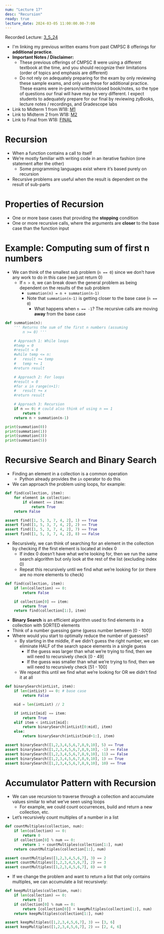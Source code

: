 ```yaml
---
num: "Lecture 17"
desc: "Recursion"
ready: true
lecture_date: 2024-03-05 11:00:00.00-7:00
---
```


Recorded Lecture: [3_5_24](https://drive.google.com/file/d/1y9FNYIXLhvi26oMyxLwtcyb7zIoIWUgt/view?usp=drive_link)

* I'm linking my previous written exams from past CMPSC 8 offerings for **additional practice**.
* **Important Notes / Disclaimer:**
	* These previous offerings of CMPSC 8 were using a different textbook at the time, and you should recognize their limitations (order of topics and emphasis are different)
	* Do not rely on adequately preparing for the exam by only reviewing these sample exams, and only use these for additional practice. These exams were in-person/written/closed book/notes, so the type of questions our final will have may be very different. I expect students to adequately prepare for our final by reviewing zyBooks, lecture notes / recordings, and Gradescope labs
* Link to Midterm 1 from W18: [M1](https://sites.cs.ucsb.edu/~richert/cs8/exams/W18_M1.pdf)
* Link to Midterm 2 from W18: [M2](https://sites.cs.ucsb.edu/~richert/cs8/exams/W18_M2.pdf)
* Link to Final from W18: [FINAL](https://sites.cs.ucsb.edu/~richert/cs8/exams/W18_FINAL.pdf)

# Recursion
* When a function contains a call to itself
* We’re mostly familiar with writing code in an iterative fashion (one statement after the other)
	* Some programming languages exist where it’s based purely on recursion
* Recursive problems are useful when the result is dependent on the result of sub-parts

# Properties of Recursion
* One or more base cases that providing the **stopping** condition
* One or more recursive calls, where the arguments are **closer** to the base case than the function input

# Example: Computing sum of first n numbers
* We can think of the smallest sub problem (`n == 0`) since we don’t have any work to do in this case (we just return 0)
	* If `n > 0`, we can break down the general problem as being dependent on the results of the sub problem
		* `summation(n) = n + summation(n-1)`
		* Note that `summation(n-1)` is getting closer to the base case (`n == 0`)
			* What happens when `n == -1`? The recursive calls are moving **away** from the base case

```python
def summation(n):
	''' Returns the sum of the first n numbers (assuming
		n >= 0) '''

	# Approach 1: While loops
	#temp = 0
	#result = 0
	#while temp <= n:
	#	result += temp
	#	temp += 1
	#return result

	# Approach 2: For loops
	#result = 0
	#for x in range(n+1):
	#	result += x
	#return result

	# Approach 3: Recursion
	if n == 0: # could also think of using n == 1
		return 0
	return n + summation(n-1)

print(summation(0))
print(summation(1))
print(summation(3))
print(summation(5))
```

# Recursive Search and Binary Search

* Finding an element in a collection is a common operation
	* Python already provides the `in` operator to do this
* We can approach the problem using loops, for example:

```python
def find(collection, item):
	for element in collection:
		if element == item:
			return True
	return False

assert find([1, 5, 3, 7, 4, 2], 1) == True
assert find([1, 5, 3, 7, 4, 2], 2) == True
assert find([1, 5, 3, 7, 4, 2], 7) == True
assert find([1, 5, 3, 7, 4, 2], 8) == False
```

* Recursively, we can think of searching for an element in the collection by checking if the first element is located at index 0
	* If index 0 doesn’t have what we’re looking for, then we run the same search algorithm but only look at the rest of the list (excluding index 0)
	* Repeat this recursively until we find what we’re looking for (or there are no more elements to check)

```python
def find(collection, item):
	if len(collection) == 0:
		return False

	if collection[0] == item:
		return True
	return find(collection[1:], item)
```

* **Binary Search** is an efficient algorithm used to find elements in a collection with SORTED elements
* Think of a number guessing game (guess number between [0 - 100])
* Where would you start to optimally reduce the number of guesses?
	* By starting in the middle, if we didn’t guess the right number, we can eliminate HALF of the search space elements in a single guess
		* If the guess was larger than what we’re trying to find, then we will need to recursively check [0 - 49]
		* If the guess was smaller than what we’re trying to find, then we will need to recursively check [51 - 100]
	* We repeat this until we find what we’re looking for OR we didn’t find it at all

```python
def binarySearch(intList, item):
	if len(intList) == 0: # base case
		return False

	mid = len(intList) // 2

	if intList[mid] == item:
		return True
	elif item < intList[mid]:
		return binarySearch(intList[0:mid], item)
	else:
		return binarySearch(intList[mid+1:], item)

assert binarySearch([1,2,3,4,5,6,7,8,9,10], 5) == True
assert binarySearch([1,2,3,4,5,6,7,8,9,10], -1) == False
assert binarySearch([1,2,3,4,5,6,7,8,9,10], 11) == False
assert binarySearch([1,2,3,4,5,6,7,8,9,10], 1) == True
assert binarySearch([1,2,3,4,5,6,7,8,9,10], 10) == True
```

# Accumulator Pattern with Recursion

* We can use recursion to traverse through a collection and accumulate values similar to what we’ve seen using loops
	* For example, we could count occurrences, build and return a new collection, etc.
* Let’s recursively count multiples of a number in a list

```python
def countMultiples(collection, num):
	if len(collection) == 0:
		return 0
	if collection[0] % num == 0:
		return 1 + countMultiples(collection[1:], num)
	return countMultiples(collection[1:], num)

assert countMultiples([1,2,3,4,5,6,7], 3) == 2
assert countMultiples([1,2,3,4,5,6,7], 2) == 3
assert countMultiples([1,2,3,4,5,6,7], 8) == 0
```

* If we change the problem and want to return a list that only contains multiples, we can accumulate a list recursively:

```python
def keepMultiples(collection, num):
	if len(collection) == 0:
		return []
	if collection[0] % num == 0:
		return [collection[0]] + keepMultiples(collection[1:], num)
	return keepMultiples(collection[1:], num)

assert keepMultiples([1,2,3,4,5,6,7], 3) == [3, 6]
assert keepMultiples([1,2,3,4,5,6,7], 2) == [2, 4, 6]
```

